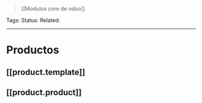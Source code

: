 > [[Modulos core de odoo]]

Tags: 
Status: 
Related: 

___

# Productos

## [[product.template]]
## [[product.product]]
